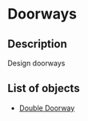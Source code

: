 # Doorways

## Description

Design doorways

## List of objects
  
* [Double Doorway](double-doorway.md)
